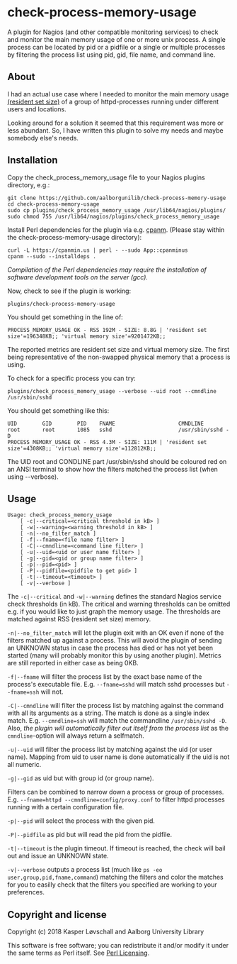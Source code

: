 # check-process-memory-usage
A plugin for Nagios (and other compatible monitoring services) to check and monitor the main memory usage of one or more unix process. A single process can be located by pid or a pidfile or a single or multiple processes by filtering the process list using pid, gid, file name, and command line.

## About
I had an actual use case where I needed to monitor the main memory usage [(resident set size)](https://en.wikipedia.org/wiki/Resident_set_size) of a group of httpd-processes running under different users and locations.

Looking around for a solution it seemed that this requirement was more or less abundant. So, I have written this plugin to solve my needs and maybe somebody else's needs.

## Installation
Copy the check_process_memory_usage file to your Nagios plugins directory, e.g.:

    git clone https://github.com/aalborgunilib/check-process-memory-usage
    cd check-process-memory-usage
    sudo cp plugins/check_process_memory_usage /usr/lib64/nagios/plugins/
    sudo chmod 755 /usr/lib64/nagios/plugins/check_process_memory_usage

Install Perl dependencies for the plugin via e.g. [cpanm](https://metacpan.org/pod/App::cpanminus). (Please stay within the check-process-memory-usage directory):

    curl -L https://cpanmin.us | perl - --sudo App::cpanminus
    cpanm --sudo --installdeps .

*Compilation of the Perl dependencies may require the installation of software development tools on the server (gcc).*

Now, check to see if the plugin is working:

    plugins/check-process-memory-usage 
    
You should get something in the line of:

    PROCESS_MEMORY_USAGE OK - RSS 192M - SIZE: 8.8G | 'resident set size'=196348KB;; 'virtual memory size'=9201472KB;;

The reported metrics are resident set size and virtual memory size. The first being representative of the non-swapped physical memory that a process is using.

To check for a specific process you can try:

    plugins/check_process_memory_usage --verbose --uid root --cmndline /usr/sbin/sshd

You should get something like this:

    UID        GID        PID    FNAME                    CMNDLINE
    root       root       1085   sshd                     /usr/sbin/sshd -D
    PROCESS_MEMORY_USAGE OK - RSS 4.3M - SIZE: 111M | 'resident set size'=4308KB;; 'virtual memory size'=112812KB;;

The UID root and CONDLINE part /usr/sbin/sshd should be coloured red on an ANSI terminal to show how the filters matched the process list (when using --verbose).

## Usage

    Usage: check_process_memory_usage
        [ -c|--critical=<critical threshold in kB> ]
        [ -w|--warning=<warning threshold in kB> ]
        [ -n|--no_filter_match ]
        [ -f|--fname=<file name filter> ]
        [ -C|--cmndline=<command line filter> ]
        [ -u|--uid=<uid or user name filter> ]
        [ -g|--gid=<gid or group name filter> ]
        [ -p|--pid=<pid> ]
        [ -P|--pidfile=<pidfile to get pid> ]
        [ -t|--timeout=<timeout> ]
        [ -v|--verbose ]

The `-c|--critical` and `-w|--warning` defines the standard Nagios service check thresholds (in kB). The critical and warning thresholds can be omitted e.g. if you would like to just graph the memory usage. The thresholds are matched against RSS (resident set size) memory.

`-n|--no_filter_match` will let the plugin exit with an OK even if none of the filters matched up against a process. This will avoid the plugin of sending an UNKNOWN status in case the process has died or has not yet been started (many will probably monitor this by using another plugin). Metrics are still reported in either case as being 0KB.

`-f|--fname` will filter the process list by the exact base name of the process's executable file. E.g. `--fname=sshd` will match sshd processes but `--fname=ssh` will not.

`-C|--cmndline` will filter the process list by matching against the command with all its arguments as a string. The match is done as a single index match. E.g. `--cmndline=ssh` will match the commandline `/usr/sbin/sshd -D`. Also, *the plugin will automatically filter out itself from the process list* as the `cmndline`-option will always return a selfmatch.

`-u|--uid` will filter the process list by matching against the uid (or user name). Mapping from uid to user name is done automatically if the uid is not all numeric.

`-g|--gid` as uid but with group id (or group name).

Filters can be combined to narrow down a process or group of processes. E.g. `--fname=httpd --cmndline=config/proxy.conf` to filter httpd processes running with a certain configuration file.

`-p|--pid` will select the process with the given pid.

`-P|--pidfile` as pid but will read the pid from the pidfile.

`-t|--timeout` is the plugin timeout. If timeout is reached, the check will bail out and issue an UNKNOWN state.

`-v|--verbose` outputs a process list (much like `ps -eo user,group,pid,fname,command`) matching the filters and color the matches for you to easilly check that the filters you specified are working to your preferences.

## Copyright and license

Copyright (c) 2018 Kasper Løvschall and Aalborg University Library

This software is free software; you can redistribute it and/or modify it under the same terms as Perl itself. See [Perl Licensing](http://dev.perl.org/licenses/).
